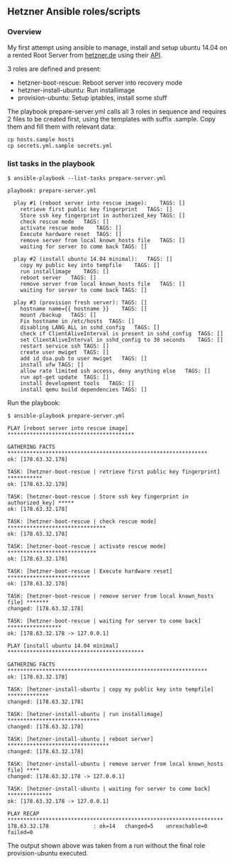 ## Hetzner Ansible roles/scripts

### Overview

My first attempt using ansible to manage, install and setup ubuntu 14.04 on a rented Root Server from [hetzner.de](http://hetzner.de) using their [API](http://wiki.hetzner.de/index.php/Robot_Webservice/en). 

3 roles are defined and present:

- hetzner-boot-rescue: Reboot server into recovery mode
- hetzner-install-ubuntu: Run installimage
- provision-ubuntu: Setup iptables, install some stuff

The playbook prepare-server.yml calls all 3 roles in sequence and requires 2 files to be created first, using the templates with suffix .sample. Copy them and fill them with relevant data:

```
cp hosts.sample hosts
cp secrets.yml.sample secrets.yml
```

### list tasks in the playbook

```
$ ansible-playbook --list-tasks prepare-server.yml

playbook: prepare-server.yml

  play #1 (reboot server into rescue image):	TAGS: []
    retrieve first public key fingerprint	TAGS: []
    Store ssh key fingerprint in authorized_key	TAGS: []
    check rescue mode	TAGS: []
    activate rescue mode	TAGS: []
    Execute hardware reset	TAGS: []
    remove server from local known_hosts file	TAGS: []
    waiting for server to come back	TAGS: []

  play #2 (install ubuntu 14.04 minimal):	TAGS: []
    copy my public key into tempfile	TAGS: []
    run installimage	TAGS: []
    reboot server	TAGS: []
    remove server from local known_hosts file	TAGS: []
    waiting for server to come back	TAGS: []

  play #3 (provision fresh server):	TAGS: []
    hostname name={{ hostname }}	TAGS: []
    mount /backup	TAGS: []
    Fix hostname in /etc/hosts	TAGS: []
    disabling LANG_ALL in sshd_config	TAGS: []
    check if ClientAliveInterval is present in sshd_config	TAGS: []
    set ClientAliveInterval in sshd_config to 30 seconds	TAGS: []
    restart service ssh	TAGS: []
    create user mwiget	TAGS: []
    add id_dsa.pub to user mwiget	TAGS: []
    install ufw	TAGS: []
    allow rate limited ssh access, deny anything else	TAGS: []
    run apt-get update	TAGS: []
    install development tools	TAGS: []
    install qemu build dependencies	TAGS: []
```

Run the playbook:

```
$ ansible-playbook prepare-server.yml

PLAY [reboot server into rescue image] ****************************************

GATHERING FACTS ***************************************************************
ok: [178.63.32.178]

TASK: [hetzner-boot-rescue | retrieve first public key fingerprint] ***********
ok: [178.63.32.178]

TASK: [hetzner-boot-rescue | Store ssh key fingerprint in authorized_key] *****
ok: [178.63.32.178]

TASK: [hetzner-boot-rescue | check rescue mode] *******************************
ok: [178.63.32.178]

TASK: [hetzner-boot-rescue | activate rescue mode] ****************************
ok: [178.63.32.178]

TASK: [hetzner-boot-rescue | Execute hardware reset] **************************
ok: [178.63.32.178]

TASK: [hetzner-boot-rescue | remove server from local known_hosts file] *******
changed: [178.63.32.178]

TASK: [hetzner-boot-rescue | waiting for server to come back] *****************
ok: [178.63.32.178 -> 127.0.0.1]

PLAY [install ubuntu 14.04 minimal] *******************************************

GATHERING FACTS ***************************************************************
ok: [178.63.32.178]

TASK: [hetzner-install-ubuntu | copy my public key into tempfile] *************
changed: [178.63.32.178]

TASK: [hetzner-install-ubuntu | run installimage] *****************************
changed: [178.63.32.178]

TASK: [hetzner-install-ubuntu | reboot server] ********************************
changed: [178.63.32.178]

TASK: [hetzner-install-ubuntu | remove server from local known_hosts file] ****
changed: [178.63.32.178 -> 127.0.0.1]

TASK: [hetzner-install-ubuntu | waiting for server to come back] **************
ok: [178.63.32.178 -> 127.0.0.1]

PLAY RECAP ********************************************************************
178.63.32.178              : ok=14   changed=5    unreachable=0    failed=0
```

The output shown above was taken from a run without the final role provision-ubuntu  executed.


